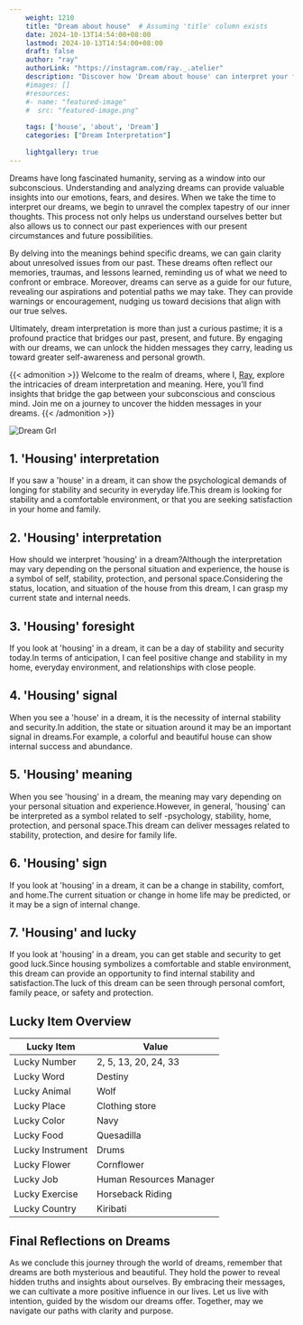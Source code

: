 ```yaml
---
    weight: 1210
    title: "Dream about house"  # Assuming 'title' column exists
    date: 2024-10-13T14:54:00+08:00
    lastmod: 2024-10-13T14:54:00+08:00
    draft: false
    author: "ray"
    authorLink: "https://instagram.com/ray._.atelier"
    description: "Discover how 'Dream about house' can interpret your future and uncover its significant meanings in your life."
    #images: []
    #resources:
    #- name: "featured-image"
    #  src: "featured-image.png"
    
    tags: ['house', 'about', 'Dream']
    categories: ["Dream Interpretation"]
    
    lightgallery: true
---
```

    
Dreams have long fascinated humanity, serving as a window into our subconscious. Understanding and analyzing dreams can provide valuable insights into our emotions, fears, and desires. When we take the time to interpret our dreams, we begin to unravel the complex tapestry of our inner thoughts. This process not only helps us understand ourselves better but also allows us to connect our past experiences with our present circumstances and future possibilities.

By delving into the meanings behind specific dreams, we can gain clarity about unresolved issues from our past. These dreams often reflect our memories, traumas, and lessons learned, reminding us of what we need to confront or embrace. Moreover, dreams can serve as a guide for our future, revealing our aspirations and potential paths we may take. They can provide warnings or encouragement, nudging us toward decisions that align with our true selves.

Ultimately, dream interpretation is more than just a curious pastime; it is a profound practice that bridges our past, present, and future. By engaging with our dreams, we can unlock the hidden messages they carry, leading us toward greater self-awareness and personal growth.

{{< admonition >}}
Welcome to the realm of dreams, where I, [Ray](https://instagram.com/ray._.atelier), explore the intricacies of dream interpretation and meaning. Here, you’ll find insights that bridge the gap between your subconscious and conscious mind. Join me on a journey to uncover the hidden messages in your dreams.
{{< /admonition >}}

![Dream Grl](https://cdn.pixabay.com/photo/2017/11/02/03/35/gothic-2910057_1280.jpg "Dream Grl")

## 1. 'Housing' interpretation
If you saw a 'house' in a dream, it can show the psychological demands of longing for stability and security in everyday life.This dream is looking for stability and a comfortable environment, or that you are seeking satisfaction in your home and family.

## 2. 'Housing' interpretation
How should we interpret 'housing' in a dream?Although the interpretation may vary depending on the personal situation and experience, the house is a symbol of self, stability, protection, and personal space.Considering the status, location, and situation of the house from this dream, I can grasp my current state and internal needs.

## 3. 'Housing' foresight
If you look at 'housing' in a dream, it can be a day of stability and security today.In terms of anticipation, I can feel positive change and stability in my home, everyday environment, and relationships with close people.

## 4. 'Housing' signal
When you see a 'house' in a dream, it is the necessity of internal stability and security.In addition, the state or situation around it may be an important signal in dreams.For example, a colorful and beautiful house can show internal success and abundance.

## 5. 'Housing' meaning
When you see 'housing' in a dream, the meaning may vary depending on your personal situation and experience.However, in general, 'housing' can be interpreted as a symbol related to self -psychology, stability, home, protection, and personal space.This dream can deliver messages related to stability, protection, and desire for family life.

## 6. 'Housing' sign
If you look at 'housing' in a dream, it can be a change in stability, comfort, and home.The current situation or change in home life may be predicted, or it may be a sign of internal change.

## 7. 'Housing' and lucky
If you look at 'housing' in a dream, you can get stable and security to get good luck.Since housing symbolizes a comfortable and stable environment, this dream can provide an opportunity to find internal stability and satisfaction.The luck of this dream can be seen through personal comfort, family peace, or safety and protection.

## Lucky Item Overview
| Lucky Item          | Value              |
|---------------|--------------------|
| Lucky Number        | 2, 5, 13, 20, 24, 33  |
| Lucky Word          | Destiny |
| Lucky Animal        | Wolf |
| Lucky Place         | Clothing store     |
| Lucky Color         | Navy     |
| Lucky Food          | Quesadilla      |
| Lucky Instrument    | Drums |
| Lucky Flower        | Cornflower    |
| Lucky Job           | Human Resources Manager       |
| Lucky Exercise      | Horseback Riding  |
| Lucky Country       | Kiribati    |


##  Final Reflections on Dreams

As we conclude this journey through the world of dreams, remember that dreams are both mysterious and beautiful. They hold the power to reveal hidden truths and insights about ourselves. By embracing their messages, we can cultivate a more positive influence in our lives. Let us live with intention, guided by the wisdom our dreams offer. Together, may we navigate our paths with clarity and purpose.
